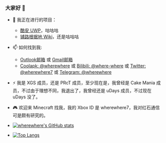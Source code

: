 ### 大家好 👋

- 🔭 我正在进行的项目：
  - [酷安 UWP](https://github.com/Tangent-90/Coolapk-UWP)，咕咕咕
  - [铺路根据地 Wiki](https://github.com/Paving-Base/Paving-Wiki)，还是咕咕咕

- 📫 如何找到我: 
  - [Outlook邮箱](mailto:qq2518766683@outlook.com) 或 [Gmail邮箱](mailto:qq25187666@gmail.com) 
  - [Coolapk: @wherewhere](https://www.coolapk.com/536381) 或 [Bilibili: @where-where](https://space.bilibili.com/266112738/) 或 [Twitter: @wherewhere7](https://twitter.com/wherewhere7) 或 [Telegram: @wherewhere](https://t.me/wherewhere)
  
- ⚡ 我是 XGS 成员，还是 PRcT 成员，至少现在是，我曾经是 Cake Mania 成员，不过由于理想不同，我退出了，我曾经还是 uDays 成员，不过现在 uDays 没了。

- 🎮 欢迎来 Minecraft 找我，我的 Xbox ID 是 wherewhere7，我对红石通信可是颇有研究的。

- [![wherewhere's GitHub stats](https://github-readme-stats.vercel.app/api?username=wherewhere&theme=dark&show_icons=true&count_private=true&locale=cn)](https://github.com/wherewhere)

- [![Top Langs](https://github-readme-stats.vercel.app/api/top-langs/?username=wherewhere&layout=compact&theme=dark&show_icons=true&count_private=true&locale=cn)](https://github.com/wherewhere)

<!--
**wherewhere/wherewhere** is a ✨ _special_ ✨ repository because its `README.md` (this file) appears on your GitHub profile.

Here are some ideas to get you started:

- 🔭 I’m currently working on ...
- 🌱 I’m currently learning ...
- 👯 I’m looking to collaborate on ...
- 🤔 I’m looking for help with ...
- 💬 Ask me about ...
- 📫 How to reach me: ...
- 😄 Pronouns: ...
- ⚡ Fun fact: ...
-->

